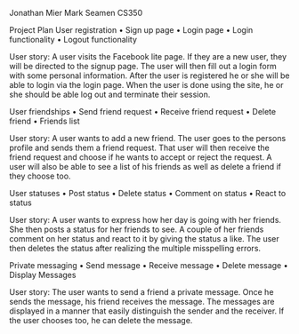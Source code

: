 Jonathan Mier
Mark Seamen CS350 

Project Plan
User registration
•	Sign up page
•	Login page
•	Login functionality 
•	Logout functionality 

User story: A user visits the Facebook lite page. If they are a new user, they will be directed to the signup page. The user will then fill out a login form with some personal information. After the user is registered he or she will be able to login via the login page. When the user is done using the site, he or she should be able log out and terminate their session. 

User friendships
•	Send friend request
•	Receive friend request
•	Delete friend
•	Friends list

User story: A user wants to add a new friend. The user goes to the persons profile and sends them a friend request. That user will then receive the friend request and choose if he wants to accept or reject the request. A user will also be able to see a list of his friends as well as delete a friend if they choose too.

User statuses
•	Post status
•	Delete status
•	Comment on status
•	React to status

User story: A user wants to express how her day is going with her friends. She then posts a status for her friends to see. A couple of her friends comment on her status and react to it by giving the status a like. The user then deletes the status after realizing the multiple misspelling errors.

Private messaging
•	Send message
•	Receive message
•	Delete message
•	Display Messages

User story: The user wants to send a friend a private message. Once he sends the message, his friend receives the message. The messages are displayed in a manner that easily distinguish the sender and the receiver. If the user chooses too, he can delete the message. 
